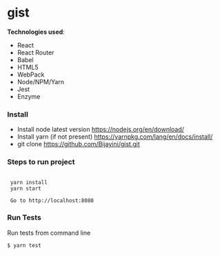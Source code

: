 # gist

**Technologies used**:
* React
* React Router
* Babel
* HTML5
* WebPack
* Node/NPM/Yarn
* Jest
* Enzyme

### Install
* Install node latest version
    https://nodejs.org/en/download/
* Install yarn (if not present)
    https://yarnpkg.com/lang/en/docs/install/
* git clone 
    https://github.com/Bijayini/gist.git
    
### Steps to run project    

```shell 
 
 yarn install
 yarn start
 
 Go to http://localhost:8080
```
    

### Run Tests
Run tests from command line
```
$ yarn test
``` 
